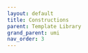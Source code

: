 ```yaml
---
layout: default
title: Constructions
parent: Template Library
grand_parent: umi
nav_order: 3
---
```






